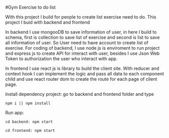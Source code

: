#Gym Exercise to do list

With this project I build for people to create list exercise need to do. This project I buid with backend and frontend

In backend I use mongooDB to save information of user, in here I build to schema, first is collection to save list of exercise and second is list to save all information of user. So User need to have account to create list of exercise. For coding of backend, I use node js is enviroment to run project and express js to create API for interact with user, besides I use Json Web Token to authorization the user who interact with app.

In frontend I use react js is library to build the client site. With reducer and context hook I can implement the logic and pass all data to each component child and use react router dom to create the route for each page of client page. 

Install dependency project: go to backend and frontend folder and type 

    npm i || npm install

Run app: 
    
    cd backend: npm start
    
    cd frontend: npm start 
